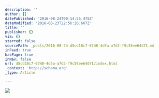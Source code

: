 ```yaml
---
description: ''
author: []
datePublished: '2016-08-24T00:14:55.475Z'
dateModified: '2016-08-23T22:56:20.607Z'
title: ''
publisher: {}
via: {}
starred: false
sourcePath: _posts/2016-08-24-d5cd10c7-6740-4d5a-a7d2-f9c58ee64d71.md
inFeed: true
hasPage: true
inNav: false
url: d5cd10c7-6740-4d5a-a7d2-f9c58ee64d71/index.html
_context: 'http://schema.org'
_type: Article

---
```

![](https://the-grid-user-content.s3-us-west-2.amazonaws.com/04ddd2ef-3a3c-4c96-8f37-244c4f8e1c0d.png)